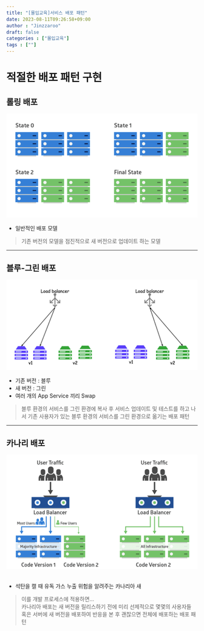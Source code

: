 ```yaml
---
title: "[몰입교육]서비스 배포 패턴"
date: 2023-08-11T09:26:58+09:00
author : "Jinzzaroo"
draft: false
categories : ["몰입교육"]
tags : [""]
---
```


적절한 배포 패턴 구현
===================

## 롤링 배포
![Alt text](../../../assets/images/rolling.png)
- 일반적인 배포 모델
> 기존 버전의 모델을 점진적으로 새 버전으로 업데이트 하는 모델

---

## 블루-그린 배포
![Alt text](../../../assets/images/bluegreen.png)
- 기존 버전 : 블루
- 새 버전 : 그린
- 여러 개의 App Service 끼리 Swap
> 블루 환경의 서비스를 그린 환경에 복사 후 서비스 업데이트 및 테스트를 하고 나서 기존 사용자가 있는 블루 환경의 서비스를 그린 환경으로 옮기는 배포 패턴 

---

## 카나리 배포
![Alt text](../../../assets/images/canary.png)
&nbsp;
- 석탄을 캘 때 유독 가스 누출 위험을 알려주는 카나리아 새
> 이를 개발 프로세스에 적용하면...   
카나리아 배포는 새 버전을 릴리스하기 전에 미리 선제적으로 몇몇의 사용자들 혹은 서버에 새 버전을 배포하여 반응을 본 후 괜찮으면 전체에 배포하는 배포 패턴


